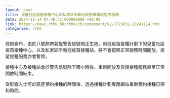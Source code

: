 ```yaml
---
layout: post
title: 兒童社區疫苗接種中心及私家診所新冠疫苗接種站暫停服務
date: 2024-11-14 07:48:42.000000000 +08:00
link: https://news.rthk.hk/rthk/ch/component/k2/1779032-20241114.htm
categories: rthk
---
```


政府宣布，由於八號熱帶氣旋警告信號現正生效，新冠疫苗接種計劃下的兒童社區疫苗接種中心，以及私家診所新冠疫苗接種站，將不會按照正常服務時間開放，疫苗接種服務亦會暫停。

接種中心及接種站會於警告信號除下兩小時後，重新開放及恢復接種服務直至正常開放時間結束。

受影響人士可於原定預約接種的時間後，透過接種計劃專題網站重新預約接種日期和時間。
